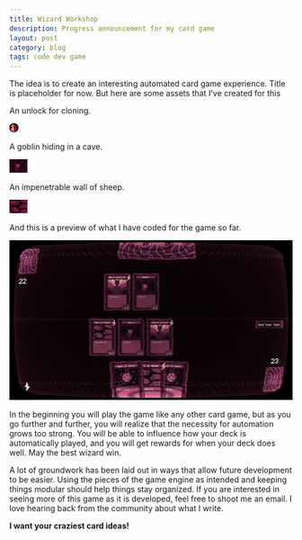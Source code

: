 ```yaml
---
title: Wizard Workshop
description: Progress announcement for my card game
layout: post
category: blog
tags: code dev game
---
```


The idea is to create an interesting automated card game experience. Title is
placeholder for now. But here are some assets that I've created for this

An unlock for cloning.

<img src="/assets/images/games/WizardWorkshopAsset0.jpeg" style="
	image-rendering:pixelated; image-rendering:-moz-crisp-edges;
image-rendering:crisp-edges">

A goblin hiding in a cave.

<img src="/assets/images/games/WizardWorkshopAsset0.png" style="
	image-rendering:pixelated; image-rendering:-moz-crisp-edges;
image-rendering:crisp-edges">

An impenetrable wall of sheep.

<img src="/assets/images/games/WizardWorkshopAsset1.png" style="
	image-rendering:pixelated; image-rendering:-moz-crisp-edges;
image-rendering:crisp-edges">

And this is a preview of what I have coded for the game so far.

![/assets/images/games/WizardWorkshopScreenshot0.jpeg](/assets/images/games/WizardWorkshopScreenshot0.jpeg)

In the beginning you will play the game like any other card game, but as you go
further and further, you will realize that the necessity for automation grows
too strong. You will be able to influence how your deck is automatically played,
and you will get rewards for when your deck does well. May the best wizard win.

A lot of groundwork has been laid out in ways that allow future development to
be easier. Using the pieces of the game engine as intended and keeping things
modular should help things stay organized. If you are interested in seeing more
of this game as it is developed, feel free to shoot me an email. I love hearing
back from the community about what I write. 

**I want your craziest card ideas!**
